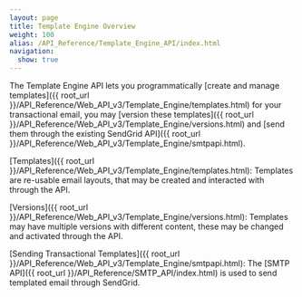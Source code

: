 ```yaml
---
layout: page
title: Template Engine Overview
weight: 100
alias: /API_Reference/Template_Engine_API/index.html
navigation:
  show: true
---
```


The Template Engine API lets you programmatically [create and manage 
templates]({{ root_url }}/API_Reference/Web_API_v3/Template_Engine/templates.html) for your transactional email, you may [version these templates]({{ root_url }}/API_Reference/Web_API_v3/Template_Engine/versions.html) and [send them through the existing SendGrid API]({{ root_url }}/API_Reference/Web_API_v3/Template_Engine/smtpapi.html).

[Templates]({{ root_url }}/API_Reference/Web_API_v3/Template_Engine/templates.html): Templates are re-usable email layouts, that may be created and interacted with through the API.

[Versions]({{ root_url }}/API_Reference/Web_API_v3/Template_Engine/versions.html): Templates may have multiple versions with different content, these may be changed and activated through the API.

[Sending Transactional Templates]({{ root_url }}/API_Reference/Web_API_v3/Template_Engine/smtpapi.html): The [SMTP API]({{ root_url }}/API_Reference/SMTP_API/index.html) is used to send templated email through SendGrid.